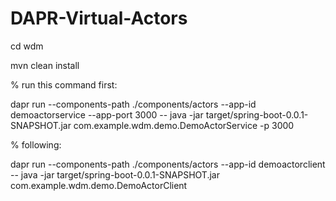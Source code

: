 # DAPR-Virtual-Actors

cd wdm

mvn clean install


% run this command first:

dapr run --components-path ./components/actors --app-id demoactorservice --app-port 3000 -- java -jar target/spring-boot-0.0.1-SNAPSHOT.jar com.example.wdm.demo.DemoActorService -p 3000

% following:

dapr run --components-path ./components/actors --app-id demoactorclient -- java -jar target/spring-boot-0.0.1-SNAPSHOT.jar com.example.wdm.demo.DemoActorClient

